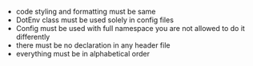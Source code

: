 - code styling and formatting must be same
- DotEnv class must be used solely in config files
- Config must be used with full namespace you are not allowed to do it differently
- there must be no declaration in any header file
- everything must be in alphabetical order